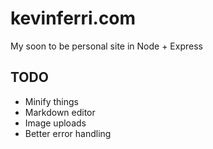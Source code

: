 kevinferri.com
==============
My soon to be personal site in Node + Express

TODO
----
* Minify things
* Markdown editor
* Image uploads
* Better error handling